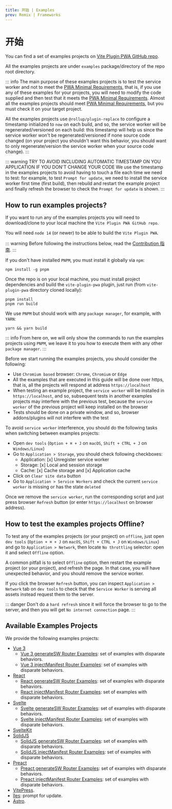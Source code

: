 ```yaml
---
title: 开始 | Examples
prev: Remix | Frameworks
---
```


# 开始

You can find a set of examples projects on [Vite Plugin PWA GitHub repo](https://github.com/antfu/vite-plugin-pwa/tree/main/examples).

All the examples projects are under `examples` package/directory of the repo root directory.

::: info
The main purpose of these examples projects is to test the service worker and not to meet the [PWA Minimal Requirements](/guide/pwa-minimal-requirements), that is, if you use any of these examples for your projects, you will need to modify the code supplied and then test that it meets the [PWA Minimal Requirements](/guide/pwa-minimal-requirements). Almost all the examples projects should meet [PWA Minimal Requirements](/guide/pwa-minimal-requirements), but you must check it on your target project.

All the examples projects use `@rollup/plugin-replace` to configure a timestamp initialized to `now` on each build, and so, the service worker will be regenerated/versioned on each build: this timestamp will help us since the service worker won't be regenerated/versioned if none source code changed (on your project you shouldn't want this behavior,  you should want to only regenerate/version the service worker when your source code change).
:::

::: warning TRY TO AVOID INCLUDING AUTOMATIC TIMESTAMP ON YOU APPLICATION IF YOU DON'T CHANGE YOUR CODE
We use the timestamp in the examples projects to avoid having to touch a file each time we need to test: for example, to test `Prompt for update`, we need to install the service worker first time (first build), then rebuild and restart the example project and finally refresh the browser to check the `Prompt for update` is shown.
:::

## How to run examples projects?

If you want to run any of the examples projects you will need to download/clone to your local machine the `Vite Plugin PWA GitHub repo`.

You will need `node 14` (or newer) to be able to build the `Vite Plugin PWA`.

::: warning
Before following the instructions below, read the [Contribution 指南](https://github.com/antfu/vite-plugin-pwa/blob/main/CONTRIBUTING.md).
:::

If you don't have installed `PNPM`, you must install it globally via `npm`:
```shell
npm install -g pnpm
```

Once the repo is on your local machine, you must install project dependencies and build the `vite-plugin-pwa` plugin, just run (from `vite-plugin-pwa` directory cloned locally):

```shell
pnpm install
pnpm run build
```

We use `PNPM` but should work with any `package manager`, for example, with `YARN`:
```shell
yarn && yarn build
```

::: info
From here on, we will only show the commands to run the examples projects using `PNPM`, we leave it to you how to execute them with any other` package manager`.
:::

Before we start running the examples projects, you should consider the following:
- Use `Chromium based` browser: `Chrome`, `Chromium` or `Edge`
- All the examples that are executed in this guide will be done over https, that is, all the projects will respond at address `https://localhost`
- When testing an example project, the `service worker` will be installed in `https://localhost`, and so, subsequent tests in another examples projects may interfere with the previous test, because the `service worker` of the previous project will keep installed on the browser
- Tests should be done on a private window, and so, browser addons/plugins will not interfere with the test

To avoid `service worker` interference, you should do the following tasks when switching between examples projects:
- Open `dev tools` (`Option + ⌘ + J` on `macOS`, `Shift + CTRL + J` on `Windows/Linux`)
- Go to `Application > Storage`, you should check following checkboxes:
  - Application: [x] Unregister service worker
  - Storage: [x] Local and session storage
  - Cache: [x] Cache storage and [x] Application cache
- Click on `Clear site data` button
- Go to `Application > Service Workers` and check the current `service worker` is missing or has the state `deleted`

Once we remove the `service worker`, run the corresponding script and just press browser `Refresh` button (or enter `https://localhost` on browser address).

## How to test the examples projects Offline?

To test any of the examples projects (or your project) on `offline`, just open `dev tools` (`Option + ⌘ + J` on `macOS`, `Shift + CTRL + J` on  `Windows/Linux`) and go to `Application > Network`, then locate `No throttling` selector: open it and select `Offline` option.

A common pitfall is to select `Offline` option, then restart the example project (or your project), and refresh the page. In that case, you will have unexpected behavior, and you should remove the service worker.

If you click the browser `Refresh` button, you can inspect `Application > Network` tab on `dev tools` to check that the `Service Worker` is serving all assets instead request them to the server.

::: danger
Don't do a `hard refresh` since it will force the browser to go to the server, and then you will get `No internet connection` page.
:::

## Available Examples Projects

<RunExamples />

We provide the following examples projects:
- [Vue 3](/examples/vue)
  - [Vue 3 generateSW Router Examples](/examples/vue#generatesw): set of examples with disparate behaviors.
  - [Vue 3 injectManifest Router Examples](/examples/vue#generatesw): set of examples with disparate behaviors.
- [React](/examples/react)
  - [React generateSW Router Examples](/examples/react#generatesw): set of examples with disparate behaviors.
  - [React injectManifest Router Examples](/examples/react#generatesw): set of examples with disparate behaviors.
- [Svelte](/examples/svelte)
  - [Svelte generateSW Router Examples](/examples/svelte#generatesw): set of examples with disparate behaviors.
  - [Svelte injectManifest Router Examples](/examples/svelte#generatesw): set of examples with disparate behaviors.
- [SvelteKit](/examples/sveltekit)
- [SolidJS](/examples/solidjs)
  - [SolidJS generateSW Router Examples](/examples/solidjs#generatesw): set of examples with disparate behaviors.
  - [SolidJS injectManifest Router Examples](/examples/solidjs#generatesw): set of examples with disparate behaviors.
- [Preact](/examples/preact)
  - [Preact generateSW Router Examples](/examples/preact#generatesw): set of examples with disparate behaviors.
  - [Preact injectManifest Router Examples](/examples/preact#generatesw): set of examples with disparate behaviors.
- [VitePress](/examples/vitepress).
- [îles](/examples/iles): prompt for update.
- [Astro](/examples/astro).

